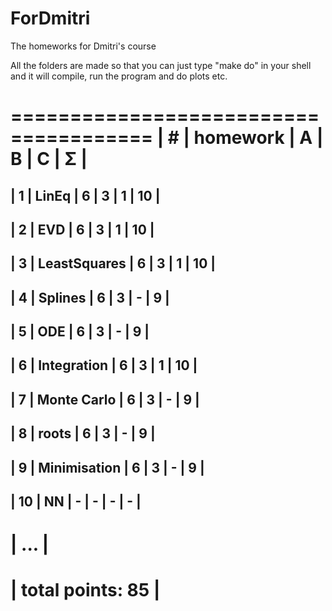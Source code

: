 # ForDmitri
The homeworks for Dmitri's course

All the folders are made so that you can just type "make do" in your shell and it will compile, run the program and do plots etc.


 ======================================
| #  | homework      | A | B | C | Σ   |
 ======================================
| 1  | LinEq         | 6 | 3 | 1 | 10  |
---------------------------------------
| 2  | EVD           | 6 | 3 | 1 | 10  |
---------------------------------------
| 3  | LeastSquares  | 6 | 3 | 1 | 10  |
---------------------------------------
| 4  | Splines       | 6 | 3 | - |  9  |
---------------------------------------
| 5  | ODE           | 6 | 3 | - |  9  |
---------------------------------------
| 6  | Integration   | 6 | 3 | 1 | 10  |
---------------------------------------
| 7  | Monte Carlo   | 6 | 3 | - |  9  |
---------------------------------------
| 8  | roots         | 6 | 3 | - |  9  |
---------------------------------------
| 9  | Minimisation  | 6 | 3 | - |  9  |
---------------------------------------
| 10  | NN           | - | - | - |  -  |
---------------------------------------
|              ...                     |
 ======================================
|                    total points: 85  |
 ======================================
